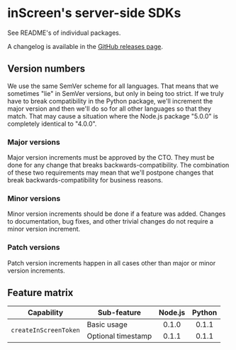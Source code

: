 # inScreen's server-side SDKs

See README's of individual packages.

A changelog is available in the [GitHub releases page](https://github.com/inscreen/sdk-server/releases).

## Version numbers

We use the same SemVer scheme for all languages. That means that we sometimes "lie" in SemVer versions, but only in being too strict. If we truly have to break compatibility in the Python package, we'll increment the major version and then we'll do so for all other languages so that they match. That may cause a situation where
the Node.js package "5.0.0" is completely identical to "4.0.0".

### Major versions

Major version increments must be approved by the CTO. They must be done for any change that breaks backwards-compatibility. The combination of these two requirements may mean that we'll postpone changes that break backwards-compatibility for business reasons.

### Minor versions

Minor version increments should be done if a feature was added. Changes to documentation, bug fixes, and other trivial changes do not require a minor version increment.

### Patch versions

Patch version increments happen in all cases other than major or minor version increments.

## Feature matrix

<table>
    <thead>
        <tr>
            <th align="center">Capability</th>
            <th align="center">Sub-feature</th>
            <th align="center">Node.js</th>
            <th align="center">Python</th>
        </tr>
    </thead>
    <tbody>
        <tr>
            <td rowspan="2"><code>createInScreenToken</code></td>
            <td>Basic usage</td>
            <td align="center">0.1.0</td>
            <td align="center">0.1.1</td>
        </tr>
        <tr>
            <td>Optional timestamp</td>
            <td align="center">0.1.1</td>
            <td align="center">0.1.1</td>
        </tr>
    </tbody>
</table>
